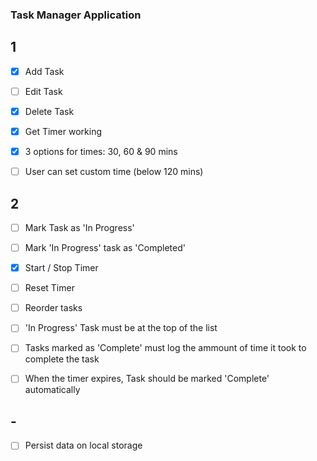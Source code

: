 ### Task Manager Application

## 1

- [x] Add Task
- [ ] Edit Task
- [x] Delete Task
- [x] Get Timer working

- [x] 3 options for times: 30, 60 & 90 mins
- [ ] User can set custom time (below 120 mins)

## 2

- [ ] Mark Task as 'In Progress'
- [ ] Mark 'In Progress' task as 'Completed'
- [x] Start / Stop Timer
- [ ] Reset Timer
- [ ] Reorder tasks

- [ ] 'In Progress' Task must be at the top of the list
- [ ] Tasks marked as 'Complete' must log the ammount of time it took to complete the task
- [ ] When the timer expires, Task should be marked 'Complete' automatically

## -

- [ ] Persist data on local storage
